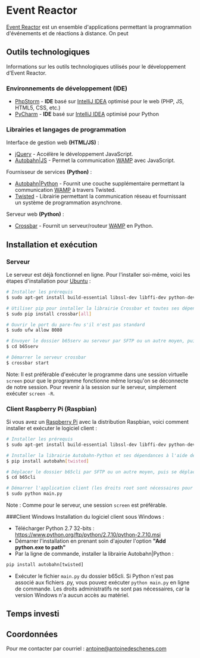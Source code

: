 ﻿Event Reactor
=============

[Event Reactor] est un ensemble d'applications permettant la programmation d'événements et de réactions à distance. On peut 

Outils technologiques
---------------------
Informations sur les outils technologiques utilisés pour le développement d'Event Reactor.

### Environnements de développement (**IDE**)
 - [PhpStorm] - **IDE** basé sur [IntelliJ IDEA] optimisé pour le web (PHP, JS, HTML5, CSS, etc.)
 - [PyCharm] - **IDE** basé sur [IntelliJ IDEA] optimisé pour Python


### Librairies et langages de programmation
Interface de gestion web __(HTML/JS)__ :
 - [jQuery] - Accélère le développement JavaScript.
 - [Autobahn|JS] - Permet la communication [WAMP] avec JavaScript.

Fournisseur de services __(Python)__ :
 - [Autobahn|Python] - Fournit une couche supplémentaire permettant la communication [WAMP] à travers Twisted.
 - [Twisted] - Librairie permettant la communication réseau et fournissant un système de programmation asynchrone.

Serveur web __(Python)__ :
 - [Crossbar] - Fournit un serveur/routeur [WAMP] en Python.

Installation et exécution
-------------------------
### Serveur
Le serveur est déjà fonctionnel en ligne. Pour l'installer soi-même, voici les étapes d'installation pour [Ubuntu] :
```sh 
# Installer les prérequis
$ sudo apt-get install build-essential libssl-dev libffi-dev python-dev python-pip

# Utiliser pip pour installer la librairie Crossbar et toutes ses dépendances 
$ sudo pip install crossbar[all]

# Ouvrir le port du pare-feu s'il n'est pas standard
$ sudo ufw allow 8080

# Envoyer le dossier b65serv au serveur par SFTP ou un autre moyen, puis se déplacer dans le dossier
$ cd b65serv

# Démarrer le serveur crossbar
$ crossbar start
```
Note: Il est préférable d'exécuter le programme dans une session virtuelle `screen` pour que le programme fonctionne même lorsqu'on se déconnecte de notre session. Pour revenir à la session sur le  serveur, simplement exécuter `screen -R`.

### Client Raspberry Pi (Raspbian)
Si vous avez un [Raspberry Pi] avec la distribution Raspbian, voici comment installer et exécuter le logiciel client :
```sh
# Installer les prérequis 
$ sudo apt-get install build-essential libssl-dev libffi-dev python-dev python-pip libi2c-dev i2c-tools

# Installer la librairie Autobahn-Python et ses dépendances à l'aide de pip
$ pip install autobahn[twisted]

# Déplacer le dossier b65cli par SFTP ou un autre moyen, puis se déplacer dans le dossier
$ cd b65cli

# Démarrer l'application client (les droits root sont nécessaires pour avoir accès au matériel)
$ sudo python main.py
```
Note : Comme pour le serveur, une session `screen` est préférable.

###Client Windows
Installation du logiciel client sous Windows :
 - Télécharger Python 2.7 32-bits : https://www.python.org/ftp/python/2.7.10/python-2.7.10.msi
 - Démarrer l'installation en prenant soin d'ajouter l'option **"Add python.exe to path"**
 - Par la ligne de commande, installer la librairie Autobahn|Python : 
```cmd
pip install autobahn[twisted]
```
 - Exécuter le fichier `main.py` du dossier b65cli. Si Python n'est pas associé aux fichiers .py, vous pouvez exécuter `python main.py` en ligne de commande. Les droits administratifs ne sont pas nécessaires, car la version Windows n'a aucun accès au matériel. 

Temps investi
-------------


Coordonnées
-----------
Pour me contacter par courriel : antoine@antoinedeschenes.com


<!-- Sites en références -->

[Event Reactor]:https://bitbucket.org/antoinedeschenes/eventreactor

[Crossbar]:http://crossbar.io/
[WAMP]:http://wamp.ws/
[Autobahn|JS]:http://autobahn.ws/js/
[jQuery]:https://jquery.com/
[Autobahn|Python]:http://autobahn.ws/python/
[Twisted]:https://twistedmatrix.com/

[IntelliJ IDEA]:https://www.jetbrains.com/idea/
[PhpStorm]:https://www.jetbrains.com/phpstorm/
[PyCharm]:https://www.jetbrains.com/pycharm/

[Ubuntu]:http://www.ubuntu.com
[Raspberry Pi]:https://www.raspberrypi.org/